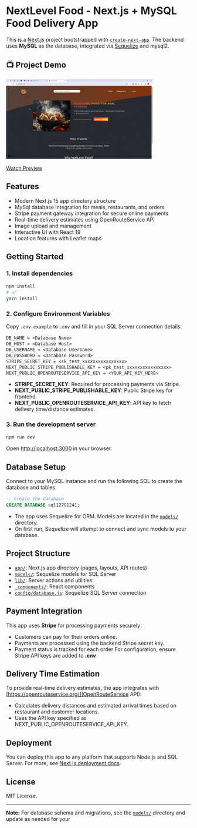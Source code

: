 # NextLevel Food  - Next.js + MySQL Food Delivery App

This is a [Next.js](https://nextjs.org) project bootstrapped with [`create-next-app`](https://nextjs.org/docs/app/api-reference/cli/create-next-app). The backend uses **MySQL** as the database, integrated via [Sequelize](https://sequelize.org/) and mysql2.

## 📺 Project Demo

  ![File Uploader Package Project](./doc/nextLevel-food.gif)
  
   [Watch Preview](https://raw.githubusercontent.com/sumedha-softech/food-delivery-nextjs/main/doc/nextLevel-food.mp4)

## Features

- Modern Next.js 15 app directory structure
- MySql database integration for meals, restaurants, and orders
- Stripe payment gateway integration for secure online payments
- Real-time delivery estimates using OpenRouteService API
- Image upload and management
- Interactive UI with React 19
- Location features with Leaflet maps

## Getting Started

### 1. Install dependencies

```bash
npm install
# or
yarn install
```

### 2. Configure Environment Variables

Copy `.env.example` to `.env` and fill in your SQL Server connection details:

```
DB_NAME = <Database Name>
DB_HOST = <Database Host>
DB_USERNAME = <Database Username>
DB_PASSWORD = <Database Password>
STRIPE_SECRET_KEY = <sk_test_xxxxxxxxxxxxxxxx>
NEXT_PUBLIC_STRIPE_PUBLISHABLE_KEY = <pk_test_xxxxxxxxxxxxxxxx>
NEXT_PUBLIC_OPENROUTESERVICE_API_KEY = <YOUR_API_KEY_HERE>
```

- **STRIPE_SECRET_KEY**: Required for processing payments via Stripe.
- **NEXT_PUBLIC_STRIPE_PUBLISHABLE_KEY**: Public Stripe key for frontend.
- **NEXT_PUBLIC_OPENROUTESERVICE_API_KEY**: API key to fetch delivery time/distance estimates.

### 3. Run the development server

```bash
npm run dev
```

Open [http://localhost:3000](http://localhost:3000) in your browser.

## Database Setup

Connect to your MySQL instance and run the following SQL to create the database and tables:

```sql
-- Create the database
CREATE DATABASE sql12791241;
```

- The app uses Sequelize for ORM. Models are located in the [`models/`](models/) directory.
- On first run, Sequelize will attempt to connect and sync models to your database.

## Project Structure

- [`app/`](app/): Next.js app directory (pages, layouts, API routes)
- [`models/`](models/): Sequelize models for SQL Server
- [`lib/`](lib/): Server actions and utilities
- [`_components/`](./_components/): React components
- [`config/database.js`](config/database.js): Sequelize SQL Server connection

## Payment Integration

This app uses **Stripe** for processing payments securely:
- Customers can pay for their orders online.
- Payments are processed using the backend Stripe secret key.
- Payment status is tracked for each order
For configuration, ensure Stripe API keys are added to **.env**

## Delivery Time Estimation

To provide real-time delivery estimates, the app integrates with [https://openrouteservice.org/](OpenRouteService API):
- Calculates delivery distances and estimated arrival times based on restaurant and customer locations.
- Uses the API key specified as NEXT_PUBLIC_OPENROUTESERVICE_API_KEY.

## Deployment

You can deploy this app to any platform that supports Node.js and SQL Server. For more, see [Next.js deployment docs](https://nextjs.org/docs/app/building-your-application/deploying).

## License

MIT License.

---

**Note:** For database schema and migrations, see the [`models/`](models/) directory and update as needed for your